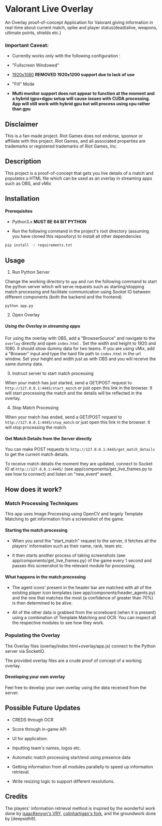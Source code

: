 
# Valorant Live Overlay

An Overlay proof-of-concept Application for Valorant giving information in real-time about current match, spike and player status(dead/alive, weapons, ultimate points, shields etc.)

### Important Caveat:

- Currently works only with the following configuration :

- "Fullscreen Windowed"
-  [1920x1080](https://github.com/tac-eillA/Valorant-Match-Overlay/tree/main)
    **REMOVED 1920x1200 support due to lack of use**
- "Fill" Mode
- **Multi monitor support does not appear to function at the moment and a hybrid igpu+dgpu setup will cause issues with CUDA processing. App will still work with hybrid gpu but will process using cpu rather than gpu**

## Disclaimer

This is a fan-made project. Riot Games does not endorse, sponsor or affiliate with this project. Riot Games, and all associated properties are trademarks or registered trademarks of Riot Games, Inc.

## Description

This project is a proof-of-concept that gets you live details of a match and populates a HTML file which can be used as an overlay in streaming apps such as OBS, and vMix
  
## Installation

#### Prerequisites

- Python3.x **MUST BE 64 BIT PYTHON**

- Run the following command in the project's root directory (assuming you have cloned this repository) to install all other dependencies

```sh
pip install -r requirements.txt
```

## Usage

1. Run Python Server

Change the working directory to ```app``` and run the following command to start the python server which will serve requests such as starting/stopping match processing and facilitate communication using Socket IO between different components (both the backend and the frontend).

```
python app.py
```

2. Open Overlay

##### Using the Overlay in streaming apps

For using the overlay with OBS, add a "BrowserSource" and navigate to the ```overlay``` directly and open ```index.html``` . Set the width and height to 1920 and 1080. It should show dummy data for two teams. If you are using vMix, add a "Browser" input and type the hard file path to ```index.html``` in the url window. Set your height and width just as with OBS and you will receive the same dummy data.

3. Instruct server to start match processing

When your match has just started, send a GET/POST request to ```http://127.0.0.1:4445/start_match``` or just open this link in the browser. It will start processing the match and the details will be reflected in the overlay.

4. Stop Match Processing

When your match has ended, send a GET/POST request to ```http://127.0.0.1:4445/stop_match``` or just open this link in the browser. It will stop processing the match.

#### Get Match Details from the Server directly

You can make POST requests to ```http://127.0.0.1:4445/get_match_details``` to get the current match details.

To receive match details the moment they are updated, connect to Socket IO at ```http://127.0.0.1:4445/``` (see app/components/get_live_frames.py to see how to connect) and listen on "new_event" event.

## How does it work?

### Match Processing Techniques

This app uses Image Processing using OpenCV and largely Template Matching to get information from a screenshot of the game.

#### Starting the match processing

- When you send the "start_match" request to the server, it fetches all the players' information such as their name, rank, team etc.

- It then starts another process of taking screenshots (see app/components/get_live_frames.py) of the game every 1 second and passes this screenshot to the relevant module for processing.

#### What happens in the match processing

- The agent icons' present in the header bar are matched with all of the existing player icon templates (see app/components/header_agents.py) and the one that matches the most (a confidence of greater than 70%) is then determined to be alive.

- All of the other data is grabbed from the scoreboard (when it is present) using a combination of Template Matching and OCR. You can inspect all the respective modules to see how they work.

### Populating the Overlay

The Overlay files (overlay/index.html+overlay/app.js) connect to the Python server via SocketIO.

The provided overlay files are a crude proof of concept of a working overlay.

#### Developing your own overlay

Feel free to develop your own overlay using the data received from the server.

## Possible Future Updates

- CREDS through OCR

- Score through in-game API

- UI for application:

- Inputting team's names, logos etc.

- Automatic match processing start/end using presence data

- Getting information from all modules parallelly to speed up information retrieval.

- Write resizing logic to support different resolutions.

## Credits

The players' information retrieval method is inspired by the wonderful work done by [isaacKenyon's VRY](https://github.com/isaacKenyon/VALORANT-rank-yoinker), [colinhartigan's fork](https://github.com/colinhartigan/valorant-live-match-rank-grabber), and the groundwork done by [deepsidh9].
